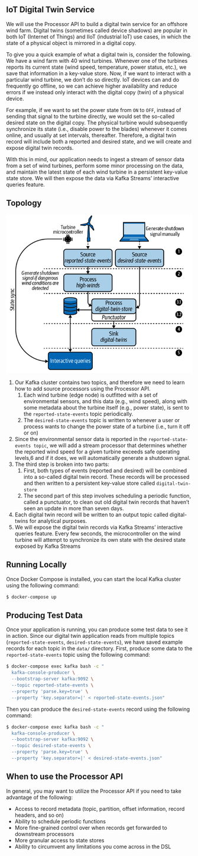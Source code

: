 ## IoT Digital Twin Service
We will use the Processor API to build a digital twin service for an offshore wind farm. 
Digital twins (sometimes called device shadows) are popular in both IoT (Internet of Things) and IIoT (industrial IoT) 
use cases, in which the state of a physical object is mirrored in a digital copy.
  
To give you a quick example of what a digital twin is, consider the following. We have a wind farm with 40 wind turbines. 
Whenever one of the turbines reports its current state (wind speed, temperature, power status, etc.), we save 
that information in a key-value store. Now, if we want to interact with a particular wind turbine, we don’t do so 
directly. IoT devices can and do frequently go offline, so we can achieve higher availability and reduce errors if 
we instead only interact with the digital copy (twin) of a physical device.
  
For example, if we want to set the power state from `ON` to `OFF`, instead of sending that signal to the turbine 
directly, we would set the so-called desired state on the digital copy. The physical turbine would subsequently 
synchronize its state (i.e., disable power to the blades) whenever it comes online, and usually at set intervals, 
thereafter. Therefore, a digital twin record will include both a reported and desired state, and we will create 
and expose digital twin records.

With this in mind, our application needs to ingest a stream of sensor data from a set of wind turbines, perform some 
minor processing on the data, and maintain the latest state of each wind turbine in a persistent key-value state store. 
We will then expose the data via Kafka Streams’ interactive queries feature.

## Topology
![Screenshot](images/digital_twin_topology.png)
1. Our Kafka cluster contains two topics, and therefore we need to learn how to add source processors using the Processor API.
   1. Each wind turbine (edge node) is outfitted with a set of environmental sensors, and this data (e.g., wind speed), along with some metadata about the turbine itself (e.g., power state), is sent to the `reported-state-events` topic periodically.
   2. The `desired-state-events` topic is written to whenever a user or process wants to change the power state of a turbine (i.e., turn it off or on)
2. Since the environmental sensor data is reported in the `reported-state-events topic`, we will add a stream processor that determines whether the reported wind speed for a given turbine exceeds safe operating levels,6 and if it does, we will automatically generate a shutdown signal.
3. The third step is broken into two parts:
   1. First, both types of events (reported and desired) will be combined into a so-called digital twin record. These records will be processed and then written to a persistent key-value store called `digital-twin-store`
   2. The second part of this step involves scheduling a periodic function, called a punctuator, to clean out old digital twin records that haven’t seen an update in more than seven days.
4. Each digital twin record will be written to an output topic called digital-twins for analytical purposes.
5. We will expose the digital twin records via Kafka Streams’ interactive queries feature. Every few seconds, the microcontroller on the wind turbine will attempt to synchronize its own state with the desired state exposed by Kafka Streams

## Running Locally
Once Docker Compose is installed, you can start the local Kafka cluster using the following command:

```sh
$ docker-compose up
```

## Producing Test Data
Once your application is running, you can produce some test data to see it in action. 
Since our digital twin application reads from multiple topics (`reported-state-events`, `desired-state-events`), 
we have saved example records for each topic in the `data/` directory. First, produce some data to 
the `reported-state-events` topic using the following command:

```sh
$ docker-compose exec kafka bash -c "
  kafka-console-producer \
  --bootstrap-server kafka:9092 \
  --topic reported-state-events \
  --property 'parse.key=true' \
  --property 'key.separator=|' < reported-state-events.json"
```
  
Then you can produce the `desired-state-events` record using the following command:
```sh
$ docker-compose exec kafka bash -c "
  kafka-console-producer \
  --bootstrap-server kafka:9092 \
  --topic desired-state-events \
  --property 'parse.key=true' \
  --property 'key.separator=|' < desired-state-events.json"
```
  
## When to use the Processor API
In general, you may want to utilize the Processor API if you need to take advantage of the following:
- Access to record metadata (topic, partition, offset information, record headers, and so on)
- Ability to schedule periodic functions
- More fine-grained control over when records get forwarded to downstream processors
- More granular access to state stores
- Ability to circumvent any limitations you come across in the DSL
